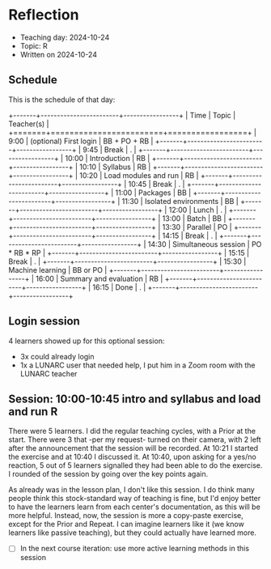 # Reflection

 * Teaching day: 2024-10-24
 * Topic: R
 * Written on 2024-10-24

## Schedule

This is the schedule of that day:

+-------+------------------------+-----------------+
| Time  | Topic                  | Teacher(s)      |
+=======+========================+=================+
| 9:00  | (optional) First login | BB + PO + RB    |
+-------+------------------------+-----------------+
| 9:45  | Break                  | .               |
+-------+------------------------+-----------------+
| 10:00 | Introduction           | RB              |
+-------+------------------------+-----------------+
| 10:10 | Syllabus               | RB              |
+-------+------------------------+-----------------+
| 10:20 | Load modules and run   | RB              |
+-------+------------------------+-----------------+
| 10:45 | Break                  | .               |
+-------+------------------------+-----------------+
| 11:00 | Packages               | BB              |
+-------+------------------------+-----------------+
| 11:30 | Isolated environments  | BB              |
+-------+------------------------+-----------------+
| 12:00 | Lunch                  | .               |
+-------+------------------------+-----------------+
| 13:00 | Batch                  | BB              |
+-------+------------------------+-----------------+
| 13:30 | Parallel               | PO              |
+-------+------------------------+-----------------+
| 14:15 | Break                  | .               |
+-------+------------------------+-----------------+
| 14:30 | Simultaneous session   | PO \* RB \* RP  |
+-------+------------------------+-----------------+
| 15:15 | Break                  | .               |
+-------+------------------------+-----------------+
| 15:30 | Machine learning       | BB or PO        |
+-------+------------------------+-----------------+
| 16:00 | Summary and evaluation | RB              |
+-------+------------------------+-----------------+
| 16:15 | Done                   | .               |
+-------+------------------------+-----------------+

## Login session

4 learners showed up for this optional session:

- 3x could already login
- 1x a LUNARC user that needed help, I put him in a Zoom room with the LUNARC
  teacher

## Session: 10:00-10:45 intro and syllabus and load and run R

There were 5 learners. I did the regular teaching cycles, with a Prior
at the start. There were 3 that -per my request- turned on their camera,
with 2 left after the announcement that the session will be recorded.
At 10:21 I started the exercise and at 10:40 I discussed it.
At 10:40, upon asking for a yes/no reaction, 5 out of 5 learners signalled
they had been able to do the exercise. I rounded of the session
by going over the key points again.

As already was in the lesson plan, I don't like this session.
I do think many people think this stock-standard way of teaching
is fine, but I'd enjoy better to have the learners learn from
each center's documentation, as this will be more helpful.
Instead, now, the session is more a copy-paste exercise, except
for the Prior and Repeat. I can imagine learners like it (we know
learners like passive teaching), but they could actually have learned
more.

- [ ] In the next course iteration: use more active learning methods in this
  session
